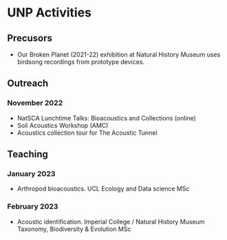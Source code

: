 # UNP Activities

## Precusors
 - Our Broken Planet (2021-22) exhibition at Natural History Museum uses birdsong recordings from prototype devices.

## Outreach

### November 2022
- NatSCA Lunchtime Talks: Bioacoustics and Collections (online)
- Soil Acoustics Workshop (AMC)
- Acoustics collection tour for The Acoustic Tunnel

## Teaching

### January 2023
- Arthropod bioacoustics. UCL Ecology and Data science MSc

### February 2023
- Acoustic identification. Imperial College / Natural History Museum Taxonomy, Biodiversity & Evolution MSc
